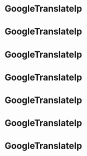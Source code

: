 # GoogleTranslateIp
# GoogleTranslateIp
# GoogleTranslateIp
# GoogleTranslateIp
# GoogleTranslateIp
# GoogleTranslateIp
# GoogleTranslateIp
